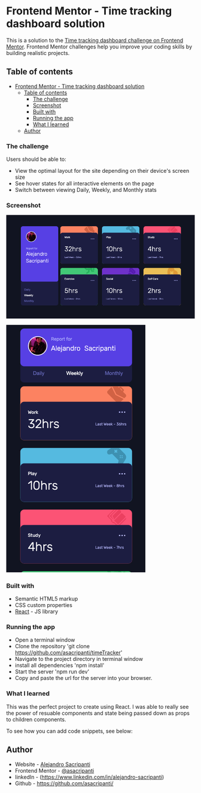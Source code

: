 # Frontend Mentor - Time tracking dashboard solution

This is a solution to the [Time tracking dashboard challenge on Frontend Mentor](https://www.frontendmentor.io/challenges/time-tracking-dashboard-UIQ7167Jw). Frontend Mentor challenges help you improve your coding skills by building realistic projects. 

## Table of contents

- [Frontend Mentor - Time tracking dashboard solution](#frontend-mentor---time-tracking-dashboard-solution)
  - [Table of contents](#table-of-contents)
    - [The challenge](#the-challenge)
    - [Screenshot](#screenshot)
    - [Built with](#built-with)
    - [Running the app](#running-the-app)
    - [What I learned](#what-i-learned)
  - [Author](#author)




### The challenge

Users should be able to:

- View the optimal layout for the site depending on their device's screen size
- See hover states for all interactive elements on the page
- Switch between viewing Daily, Weekly, and Monthly stats

### Screenshot

![Desktop View](/images/timeTrackerDesktop.png)

![Mobile View](/images/timeTrackerMobile.png)



### Built with

- Semantic HTML5 markup
- CSS custom properties
- [React](https://reactjs.org/) - JS library


### Running the app 

- Open a terminal window
- Clone the repository 'git clone https://github.com/asacripanti/timeTracker'
- Navigate to the project directory in terminal window
- install all dependencies 'npm install'
- Start the server 'npm run dev'
- Copy and paste the url for the server into your browser. 


### What I learned

This was the perfect project to create using React. I was able to really see the power of resuable components and state being passed down as props to children components. 

To see how you can add code snippets, see below:


## Author

- Website - [Alejandro Sacripanti](https://asacripanti.github.io/portfolio/)
- Frontend Mentor - [@asacripanti](https://www.frontendmentor.io/profile/asacripanti)
- linkedIn - (https://www.linkedin.com/in/alejandro-sacripanti)
- Github - https://github.com/asacripanti/

